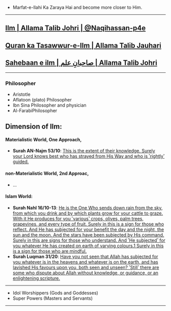 
* Marfat-e-Ilahi Ka Zaraya Hai and become more closer to Him.

***

## [Ilm | Allama Talib Johri | ‪@Naqihassan-p4e‬](https://www.youtube.com/watch?v=RlI7hhcuh5w)
## [Quran ka Tasawwur-e-Ilm | Allama Talib Jauhari](https://www.youtube.com/watch?v=GzXKf28EShE)
## [Sahebaan e ilm | صاحبانِ علم | Allama Talib Johri](https://www.youtube.com/watch?v=Gwi1zR6m3UM)

***

### Philosopher
* Aristotle
* Aflatoon (plato) Philosopher
* Ibn Sina Philosopher and physician
* Al-FarabiPhilosopher

## Dimension of Ilm:

#### Materialistic World, One Approach, 
* __Surah AN-Najm 53/10__: [This is the extent of their knowledge. Surely your Lord knows best who has strayed from His Way and who is ˹rightly˺ guided.](https://quranwbw.com/53/30)
#### non-Materialistic World, 2nd Approac,
* ...
#### Islam World:
* __Surah Nahl 16/10-13__: [He is the One Who sends down rain from the sky, from which you drink and by which plants grow for your cattle to graze. With it He produces for you ˹various˺ crops, olives, palm trees, grapevines, and every type of fruit. Surely in this is a sign for those who reflect. And He has subjected for your benefit the day and the night, the sun and the moon. And the stars have been subjected by His command. Surely in this are signs for those who understand. And ˹He subjected˺ for you whatever He has created on earth of varying colours.1 Surely in this is a sign for those who are mindful.](https://quranwbw.com/16/10-11)
* __Surah Luqman 31/20__: [Have you not seen that Allah has subjected for you whatever is in the heavens and whatever is on the earth, and has lavished His favours upon you, both seen and unseen? ˹Still˺ there are some who dispute about Allah without knowledge, or guidance, or an enlightening scripture.
](https://quranwbw.com/31/20)

***

* Idol Worshippers (Gods and Goddesses)
* Super Powers (Masters and Servants)

*** 
